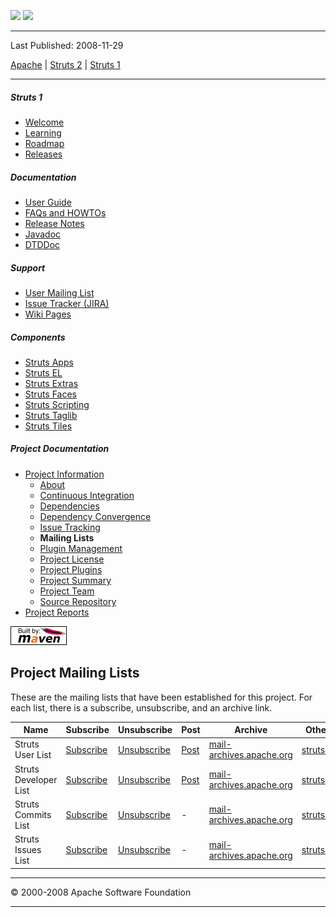 <span id="bannerLeft">[![](http://www.apache.org/images/asf-logo.gif)](http://www.apache.org/)</span> <span id="bannerRight">[![](images/struts.gif)]()</span>

------------------------------------------------------------------------

Last Published: 2008-11-29

[Apache](http://www.apache.org/) | [Struts 2](2.x/) | [Struts 1](1.x/)

------------------------------------------------------------------------

##### Struts 1

-   [Welcome](index.html.md)
-   [Learning](learning.html.md)
-   [Roadmap](roadmap.html.md)
-   [Releases](downloads.html.md)

##### Documentation

-   [User Guide](userGuide/index.html.md)
-   [FAQs and HOWTOs](faqs/index.html.md)
-   [Release Notes](userGuide/release-notes.html.md)
-   [Javadoc](apidocs/index.html.md)
-   [DTDDoc](dtddoc/index.html.md)

##### Support

-   [User Mailing List](mail.html.md)
-   [Issue Tracker (JIRA)](http://issues.apache.org/struts/)
-   [Wiki Pages](http://wiki.apache.org/struts/)

##### Components

-   [Struts Apps](struts-apps/index.html.md)
-   [Struts EL](struts-el/index.html.md)
-   [Struts Extras](struts-extras/index.html.md)
-   [Struts Faces](struts-faces/index.html.md)
-   [Struts Scripting](struts-scripting/index.html.md)
-   [Struts Taglib](struts-taglib/index.html.md)
-   [Struts Tiles](struts-tiles/index.html.md)

##### Project Documentation

-   [Project Information](project-info.html.md)
    -   [About](index.html.md)
    -   [Continuous Integration](integration.html.md)
    -   [Dependencies](dependencies.html.md)
    -   [Dependency Convergence](dependency-convergence.html.md)
    -   [Issue Tracking](issue-tracking.html.md)
    -   **Mailing Lists**
    -   [Plugin Management](plugin-management.html.md)
    -   [Project License](license.html.md)
    -   [Project Plugins](plugins.html.md)
    -   [Project Summary](project-summary.html.md)
    -   [Project Team](team-list.html.md)
    -   [Source Repository](source-repository.html.md)
-   [Project Reports](project-reports.html.md)

[![Built by Maven](./images/logos/maven-feather.png)](http://maven.apache.org/ "Built by Maven")

Project Mailing Lists
---------------------

These are the mailing lists that have been established for this project. For each list, there is a subscribe, unsubscribe, and an archive link.

| Name                  | Subscribe                                               | Unsubscribe                                                 | Post                                  | Archive                                                                              | Other Archives                                                   |
|-----------------------|---------------------------------------------------------|-------------------------------------------------------------|---------------------------------------|--------------------------------------------------------------------------------------|------------------------------------------------------------------|
| Struts User List      | [Subscribe](mailto:user-subscribe@struts.apache.org)    | [Unsubscribe](mailto:user-unsubscribe@struts.apache.org)    | [Post](mailto:user@struts.apache.org) | [mail-archives.apache.org](http://mail-archives.apache.org/mod_mbox/struts-user/)    | [struts.apache.org](http://struts.apache.org/mail.html.md#Archives) |
| Struts Developer List | [Subscribe](mailto:dev-subscribe@struts.apache.org)     | [Unsubscribe](mailto:dev-unsubscribe@struts.apache.org)     | [Post](mailto:dev@struts.apache.org)  | [mail-archives.apache.org](http://mail-archives.apache.org/mod_mbox/struts-dev/)     | [struts.apache.org](http://struts.apache.org/mail.html.md#Archives) |
| Struts Commits List   | [Subscribe](mailto:commits-subscribe@struts.apache.org) | [Unsubscribe](mailto:commits-unsubscribe@struts.apache.org) | -                                     | [mail-archives.apache.org](http://mail-archives.apache.org/mod_mbox/struts-commits/) | [struts.apache.org](http://struts.apache.org/mail.html.md#Archives) |
| Struts Issues List    | [Subscribe](mailto:issues-subscribe@struts.apache.org)  | [Unsubscribe](mailto:issues-unsubscribe@struts.apache.org)  | -                                     | [mail-archives.apache.org](http://mail-archives.apache.org/mod_mbox/struts-issues/)  | [struts.apache.org](http://struts.apache.org/mail.html.md#Archives) |

------------------------------------------------------------------------

© 2000-2008 Apache Software Foundation

------------------------------------------------------------------------


